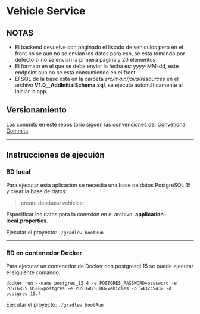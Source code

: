 # Vehicle Service
## NOTAS
* El backend devuelve con páginado el listado de vehiculos pero en el front no se aun no se envian los datos para eso, se esta tomando por defecto si no se envian la primera página y 20 elementos
* El formato en el que se debe enviar la fecha es: yyyy-MM-dd, este endpoint aun no se está consumiendo en el front
* El SQL de la base esta en la carpeta *src/main/java/resources* en el archivo **V1.0__AddInitialSchema.sql**, se ejecuta automáticamente al iniciar la app.
## Versionamiento
Los commits en este repositorio siguen las convenciones de: [Convetional Commits](https://www.conventionalcommits.org/en/v1.0.0/).
___
## Instrucciones de ejecuión

### BD local
Para ejecutar esta aplicación se necesita una base de datos PostgreSQL 15 y crear la base de datos: 
> create database vehicles;

Especificar los datos para la conexión en el archivo: **application-local.properties**.

Ejecutar el proyecto: `./gradlew bootRun`

---
### BD en contenedor Docker
Para ejecutar un contenedor de Docker con postgresql 15 se puede ejecutar el siguiente comando:

`docker run --name postgres_15.4 -e POSTGRES_PASSWORD=password -e POSTGRES_USER=postgres -e POSTGRES_DB=vehicles -p 5432:5432 -d postgres:15.4`

Ejecutar el proyecto: `./gradlew bootRun`
